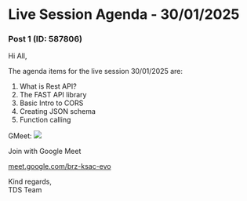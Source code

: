 # Live Session Agenda - 30/01/2025

### Post 1 (ID: 587806)

Hi All,

The agenda items for the live session 30/01/2025 are:

  1. What is Rest API?
  2. The FAST API library
  3. Basic Intro to CORS
  4. Creating JSON schema
  5. Function calling

GMeet:
![](https://ssl.gstatic.com/calendar/images/conferenceproviders/logo_meet_2020q4_192px.svg)

Join with Google Meet

[meet.google.com/brz-ksac-evo](http://meet.google.com/brz-ksac-evo)

Kind regards,  
TDS Team

